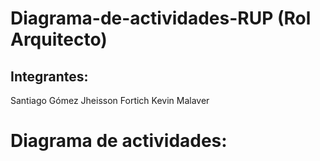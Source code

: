# Diagrama-de-actividades-RUP (Rol Arquitecto)

## Integrantes:
Santiago Gómez 
Jheisson Fortich
Kevin Malaver

# Diagrama de actividades:

